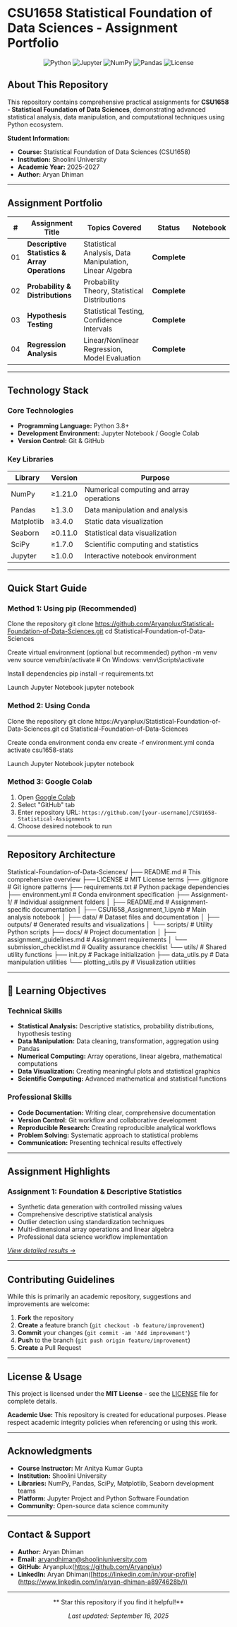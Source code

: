 # CSU1658 Statistical Foundation of Data Sciences - Assignment Portfolio

<div align="center">

![Python](https://img.shields.io/badge/Python-3.8%2B-blue.svg?style=flat-square&logo=python)
![Jupyter](https://img.shields.io/badge/Jupyter-Notebook-orange.svg?style=flat-square&logo=jupyter)
![NumPy](https://img.shields.io/badge/NumPy-1.21%2B-013243.svg?style=flat-square&logo=numpy)
![Pandas](https://img.shields.io/badge/Pandas-1.3%2B-150458.svg?style=flat-square&logo=pandas)
![License](https://img.shields.io/badge/License-MIT-green.svg?style=flat-square)

</div>

## About This Repository

This repository contains comprehensive practical assignments for **CSU1658 - Statistical Foundation of Data Sciences**, demonstrating advanced statistical analysis, data manipulation, and computational techniques using Python ecosystem.

**Student Information:**
- **Course:** Statistical Foundation of Data Sciences (CSU1658)
- **Institution:** Shoolini University
- **Academic Year:** 2025-2027
- **Author:** Aryan Dhiman

---

## Assignment Portfolio

| # | Assignment Title | Topics Covered | Status | Notebook |
|---|------------------|----------------|--------|----------|
| 01 | **Descriptive Statistics & Array Operations** | Statistical Analysis, Data Manipulation, Linear Algebra | **Complete** | 
| 02 | **Probability & Distributions** | Probability Theory, Statistical Distributions | **Complete** |
| 03 | **Hypothesis Testing** | Statistical Testing, Confidence Intervals | **Complete** | 
| 04 | **Regression Analysis** | Linear/Nonlinear Regression, Model Evaluation | **Complete** |

---

## Technology Stack

### **Core Technologies**
- **Programming Language:** Python 3.8+
- **Development Environment:** Jupyter Notebook / Google Colab
- **Version Control:** Git & GitHub

### **Key Libraries**
| Library | Version | Purpose |
|---------|---------|---------|
| NumPy | ≥1.21.0 | Numerical computing and array operations |
| Pandas | ≥1.3.0 | Data manipulation and analysis |
| Matplotlib | ≥3.4.0 | Static data visualization |
| Seaborn | ≥0.11.0 | Statistical data visualization |
| SciPy | ≥1.7.0 | Scientific computing and statistics |
| Jupyter | ≥1.0.0 | Interactive notebook environment |

---

## Quick Start Guide


### **Method 1: Using pip (Recommended)**
Clone the repository
git clone https://github.com/Aryanplux/Statistical-Foundation-of-Data-Sciences.git
cd Statistical-Foundation-of-Data-Sciences

Create virtual environment (optional but recommended)
python -m venv venv
source venv/bin/activate # On Windows: venv\Scripts\activate

Install dependencies
pip install -r requirements.txt

Launch Jupyter Notebook
jupyter notebook

### **Method 2: Using Conda**
Clone the repository
git clone https:/Aryanplux/Statistical-Foundation-of-Data-Sciences.git
cd Statistical-Foundation-of-Data-Sciences

Create conda environment
conda env create -f environment.yml
conda activate csu1658-stats

Launch Jupyter Notebook
jupyter notebook


### **Method 3: Google Colab**
1. Open [Google Colab](https://colab.research.google.com/)
2. Select "GitHub" tab
3. Enter repository URL: `https://github.com/[your-username]/CSU1658-Statistical-Assignments`
4. Choose desired notebook to run

---

##  Repository Architecture
 Statistical-Foundation-of-Data-Sciences/
├──  README.md # This comprehensive overview
├──  LICENSE # MIT License terms
├──  .gitignore # Git ignore patterns
├──  requirements.txt # Python package dependencies
├──  environment.yml # Conda environment specification
├──  Assignment-1/ # Individual assignment folders
│ ├──  README.md # Assignment-specific documentation
│ ├──  CSU1658_Assignment_1.ipynb # Main analysis notebook
│ ├──  data/ # Dataset files and documentation
│ ├──  outputs/ # Generated results and visualizations
│ └──  scripts/ # Utility Python scripts
├──  docs/ # Project documentation
│ ├──  assignment_guidelines.md # Assignment requirements
│ └──  submission_checklist.md # Quality assurance checklist
└──  utils/ # Shared utility functions
├──  init.py # Package initialization
├──  data_utils.py # Data manipulation utilities
└──  plotting_utils.py # Visualization utilities


---

## 🎯 Learning Objectives

### **Technical Skills**
- **Statistical Analysis:** Descriptive statistics, probability distributions, hypothesis testing
- **Data Manipulation:** Data cleaning, transformation, aggregation using Pandas
- **Numerical Computing:** Array operations, linear algebra, mathematical computations
- **Data Visualization:** Creating meaningful plots and statistical graphics
- **Scientific Computing:** Advanced mathematical and statistical functions

### **Professional Skills**
- **Code Documentation:** Writing clear, comprehensive documentation
- **Version Control:** Git workflow and collaborative development
- **Reproducible Research:** Creating reproducible analytical workflows
- **Problem Solving:** Systematic approach to statistical problems
- **Communication:** Presenting technical results effectively

---

##  Assignment Highlights

### **Assignment 1: Foundation & Descriptive Statistics**
-  Synthetic data generation with controlled missing values
-  Comprehensive descriptive statistical analysis
-  Outlier detection using standardization techniques
-  Multi-dimensional array operations and linear algebra
-  Professional data science workflow implementation

*[View detailed results →](./Assignment-01-Descriptive-Stats/)*

---

##  Contributing Guidelines

While this is primarily an academic repository, suggestions and improvements are welcome:

1. **Fork** the repository
2. **Create** a feature branch (`git checkout -b feature/improvement`)
3. **Commit** your changes (`git commit -am 'Add improvement'`)
4. **Push** to the branch (`git push origin feature/improvement`)
5. **Create** a Pull Request

---

##  License & Usage

This project is licensed under the **MIT License** - see the [LICENSE](LICENSE) file for complete details.

**Academic Use:** This repository is created for educational purposes. Please respect academic integrity policies when referencing or using this work.

---

##  Acknowledgments

- **Course Instructor:** Mr Anitya Kumar Gupta
- **Institution:** Shoolini University
- **Libraries:** NumPy, Pandas, SciPy, Matplotlib, Seaborn development teams
- **Platform:** Jupyter Project and Python Software Foundation
- **Community:** Open-source data science community

---

##  Contact & Support

- **Author:** Aryan Dhiman
- **Email:** aryandhiman@shooliniuniversity.com
- **GitHub:** Aryanplux(https://github.com/Aryanplux)
- **LinkedIn:** Aryan Dhiman([https://linkedin.com/in/your-profile](https://www.linkedin.com/in/aryan-dhiman-a8974628b/))

---

<div align="center">

** Star this repository if you find it helpful!**

*Last updated: September 16, 2025*

</div>

